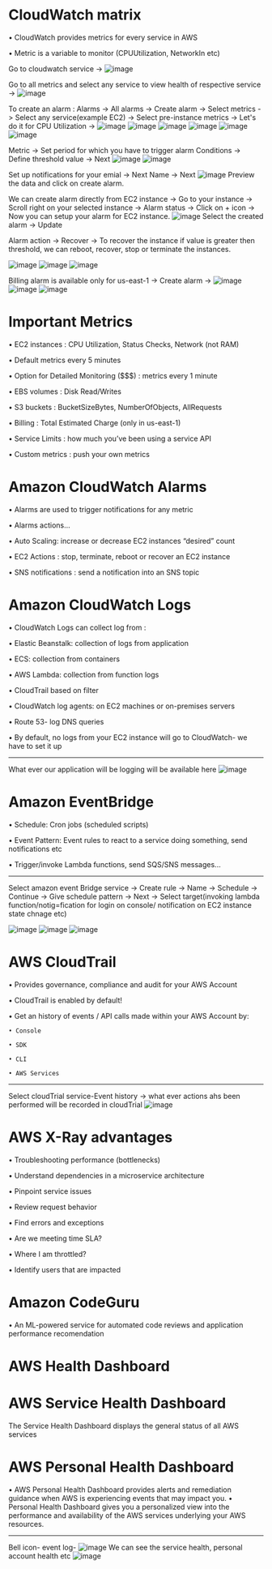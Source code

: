 # CloudWatch matrix

• CloudWatch provides metrics for every service in AWS

• Metric is a variable to monitor (CPUUtilization, NetworkIn etc)

Go to cloudwatch service ->
![image](https://user-images.githubusercontent.com/107784718/213375955-cc46424f-7aa2-437f-be76-c1ffacf2b984.png)

Go to all metrics and select any service to view health of respective service ->
![image](https://user-images.githubusercontent.com/107784718/213376394-cfc1e998-dba5-42aa-8d46-cb53306dbddb.png)

To create an alarm :
Alarms -> All alarms -> Create alarm -> Select metrics -> Select any service(example EC2) -> Select pre-instance metrics -> Let's do it for CPU Utilization -> 
![image](https://user-images.githubusercontent.com/107784718/213376691-c7405350-9868-4bef-bef0-2754e221396d.png)
![image](https://user-images.githubusercontent.com/107784718/213376764-af3992c0-978b-42a5-bc3f-641074af1876.png)
![image](https://user-images.githubusercontent.com/107784718/213376816-4ae11664-5fb8-4288-a0ad-98db11a6c555.png)
![image](https://user-images.githubusercontent.com/107784718/213376870-533cfa33-97f9-4dc4-a10e-be43193c5294.png)
![image](https://user-images.githubusercontent.com/107784718/213376924-00727382-0d1f-46c5-a126-30cc12f6f7b6.png)
![image](https://user-images.githubusercontent.com/107784718/213377067-6f0f0a70-4f7c-4f2a-abdb-3eee17624810.png)

Metric -> Set period for which you have to trigger alarm
Conditions -> Define threshold value -> Next
![image](https://user-images.githubusercontent.com/107784718/213377476-9ed56365-943d-47f3-aaa6-5dbad74d7cb0.png)
![image](https://user-images.githubusercontent.com/107784718/213377537-9d01257e-7892-441d-873a-5ecba3c03bdf.png)

Set up notifications for your emial -> Next
Name -> Next
![image](https://user-images.githubusercontent.com/107784718/213378037-38e7f70a-ac55-4897-8af3-95ce4e9f9a0d.png)
Preview the data and click on create alarm.

We can create alarm directly from EC2 instance ->
Go to your instance -> Scroll right on your selected instance -> Alarm status -> Click on + icon -> Now you can setup your alarm for EC2 instance.
![image](https://user-images.githubusercontent.com/107784718/213378619-46f1af42-0a56-41d8-9948-4a43d27a32a3.png)
Select the created alarm -> Update

Alarm action -> Recover -> To recover the instance if value is greater then threshold, we can reboot, recover, stop or terminate the instances.

![image](https://user-images.githubusercontent.com/107784718/213378892-bae7ee08-7711-4666-b7bf-6563ab6f35fa.png)
![image](https://user-images.githubusercontent.com/107784718/213378932-9526c12b-584d-40f8-975e-2a2d671efd34.png)
![image](https://user-images.githubusercontent.com/107784718/213378969-97a92e95-0732-4867-8af2-69f933d006fb.png)

Billing alarm is available only for us-east-1 -> Create alarm ->
![image](https://user-images.githubusercontent.com/107784718/213379588-92a87c7b-d0c2-4c28-9491-d9638e8a14c4.png)
![image](https://user-images.githubusercontent.com/107784718/213379720-bfb89730-a971-4896-957c-792fe960b9f6.png)
![image](https://user-images.githubusercontent.com/107784718/213379728-4e0cd65f-4c3f-487d-b35e-87b37f6d9ecd.png)

# Important Metrics

• EC2 instances : CPU Utilization, Status Checks, Network (not RAM)

• Default metrics every 5 minutes

• Option for Detailed Monitoring ($$$) : metrics every 1 minute

• EBS volumes : Disk Read/Writes

• S3 buckets : BucketSizeBytes, NumberOfObjects, AllRequests

• Billing : Total Estimated Charge (only in us-east-1)

• Service Limits : how much you’ve been using a service API

• Custom metrics : push your own metrics

# Amazon CloudWatch Alarms

• Alarms are used to trigger notifications for any metric

• Alarms actions...

• Auto Scaling: increase or decrease EC2 instances “desired” count

• EC2 Actions : stop, terminate, reboot or recover an EC2 instance

• SNS notifications : send a notification into an SNS topic

# Amazon CloudWatch Logs
• CloudWatch Logs can collect log from :

• Elastic Beanstalk: collection of logs from application

• ECS: collection from containers

• AWS Lambda: collection from function logs 

• CloudTrail based on filter 

• CloudWatch log agents: on EC2 machines or on-premises servers

• Route 53- log DNS queries

• By default, no logs from your EC2 instance will go to CloudWatch- we have to set it up
_______________________________
What ever our application will be logging will be available here
![image](https://user-images.githubusercontent.com/107784718/213381413-682f1612-b254-46ed-a45b-9721c3f10509.png)

# Amazon EventBridge
• Schedule: Cron jobs (scheduled scripts)

• Event Pattern: Event rules to react to a service doing something, send notifications etc

• Trigger/invoke Lambda functions, send SQS/SNS messages...
___________________________

Select amazon event Bridge service -> Create rule -> Name -> Schedule -> Continue -> Give schedule pattern -> Next -> Select target(invoking lambda function/notig=fication for login on console/ notification on EC2 instance state chnage etc)

![image](https://user-images.githubusercontent.com/107784718/213383988-1d571f77-a6e2-4f21-b9e0-07604cd3c8a5.png)
![image](https://user-images.githubusercontent.com/107784718/213384069-e1a18ad9-6da0-453b-bb0c-467121745966.png)
![image](https://user-images.githubusercontent.com/107784718/213384259-6f446835-88ef-46c7-823e-1ddda049aed3.png)

# AWS CloudTrail
• Provides governance, compliance and audit for your AWS Account

• CloudTrail is enabled by default!

• Get an history of events / API calls made within your AWS Account by:

    • Console
    
    • SDK
    
    • CLI
    
    • AWS Services
___________________________
Select cloudTrial service-Event history -> what ever actions ahs been performed will be recorded in cloudTrial
![image](https://user-images.githubusercontent.com/107784718/213385193-439fd716-097e-427d-bcfd-4da159b4fafd.png)

# AWS X-Ray advantages
• Troubleshooting performance (bottlenecks) 

• Understand dependencies in a microservice architecture 

• Pinpoint service issues 

• Review request behavior 

• Find errors and exceptions 

• Are we meeting time SLA? 

• Where I am throttled? 

• Identify users that are impacted

# Amazon CodeGuru
• An ML-powered service for automated code reviews and application performance recomendation

# AWS Health Dashboard
# AWS Service Health Dashboard

 The Service Health Dashboard displays the general status of all AWS services
# AWS Personal Health Dashboard
• AWS Personal Health Dashboard provides alerts and remediation guidance when AWS is experiencing events that may impact you.
• Personal Health Dashboard gives you a personalized view into the performance and availability of the AWS services underlying your AWS resources.
__________
Bell icon- event log-
![image](https://user-images.githubusercontent.com/107784718/213385739-ba81c250-1660-4573-9989-c6a00c856466.png)
We can see the service health, personal account health etc
![image](https://user-images.githubusercontent.com/107784718/213386344-44c85bad-06ee-4f73-a724-3f1ed74ee8d4.png)


